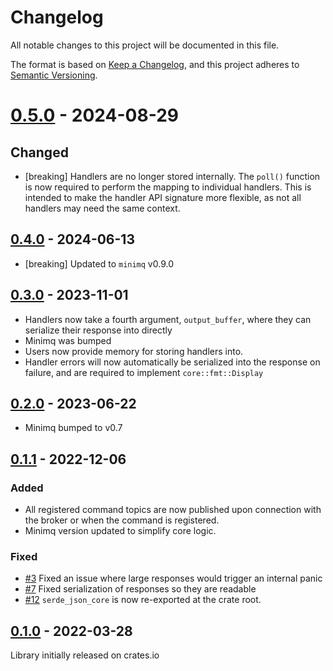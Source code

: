 # Changelog
All notable changes to this project will be documented in this file.

The format is based on [Keep a Changelog](https://keepachangelog.com/en/1.0.0/),
and this project adheres to [Semantic Versioning](https://semver.org/spec/v2.0.0.html).

# [0.5.0] - 2024-08-29

## Changed
* [breaking] Handlers are no longer stored internally. The `poll()` function is now required to
perform the mapping to individual handlers. This is intended to make the handler API signature more
flexible, as not all handlers may need the same context.

## [0.4.0] - 2024-06-13

* [breaking] Updated to `minimq` v0.9.0


## [0.3.0] - 2023-11-01

* Handlers now take a fourth argument, `output_buffer`, where they can serialize their response into
directly
* Minimq was bumped
* Users now provide memory for storing handlers into.
* Handler errors will now automatically be serialized into the response on failure, and are required
to implement `core::fmt::Display`

## [0.2.0] - 2023-06-22

* Minimq bumped to v0.7

## [0.1.1] - 2022-12-06

### Added
* All registered command topics are now published upon connection with the broker or when the
command is registered.
* Minimq version updated to simplify core logic.

### Fixed
* [#3](https://github.com/quartiq/minireq/issues/3) Fixed an issue where large responses would trigger an internal panic
* [#7](https://github.com/quartiq/minireq/issues/7) Fixed serialization of responses so they are readable
* [#12](https://github.com/quartiq/minireq/issues/12) `serde_json_core` is now re-exported at the
  crate root.

## [0.1.0] - 2022-03-28

Library initially released on crates.io

[0.5.0]: https://github.com/quartiq/minireq/releases/tag/v0.5.0
[0.4.0]: https://github.com/quartiq/minireq/releases/tag/v0.4.0
[0.3.0]: https://github.com/quartiq/minireq/releases/tag/v0.3.0
[0.2.0]: https://github.com/quartiq/minireq/releases/tag/v0.2.0
[0.1.1]: https://github.com/quartiq/minireq/releases/tag/v0.1.1
[0.1.0]: https://github.com/quartiq/minireq/releases/tag/v0.1.0
